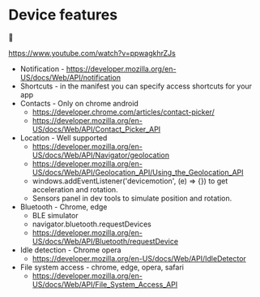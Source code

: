 # Device features

🚧

https://www.youtube.com/watch?v=ppwagkhrZJs

- Notification - https://developer.mozilla.org/en-US/docs/Web/API/notification
- Shortcuts - in the manifest you can specify access shortcuts for your app
- Contacts - Only on chrome android
  - https://developer.chrome.com/articles/contact-picker/
  - https://developer.mozilla.org/en-US/docs/Web/API/Contact_Picker_API
- Location - Well supported
  - https://developer.mozilla.org/en-US/docs/Web/API/Navigator/geolocation
  - https://developer.mozilla.org/en-US/docs/Web/API/Geolocation_API/Using_the_Geolocation_API
  - windows.addEventListener('devicemotion', (e) => {}) to get acceleration and rotation.
  - Sensors panel in dev tools to simulate position and rotation.
- Bluetooth - Chrome, edge
  - BLE simulator
  - navigator.bluetooth.requestDevices
  - https://developer.mozilla.org/en-US/docs/Web/API/Bluetooth/requestDevice
- Idle detection - Chrome opera
  - https://developer.mozilla.org/en-US/docs/Web/API/IdleDetector
- File system access - chrome, edge, opera, safari
  - https://developer.mozilla.org/en-US/docs/Web/API/File_System_Access_API
